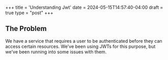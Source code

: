 +++
title = 'Understanding Jwt'
date = 2024-05-15T14:57:40-04:00
draft = true
type = "post"
+++

## The Problem

We have a service that requires a user to be authenticated before they can access certain resources. We've been using JWTs for this purpose, but we've been running into some issues with them.